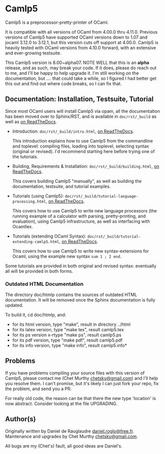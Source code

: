 # Camlp5

Camlp5 is a preprocessor-pretty-printer of OCaml.

It is compatible with all versions of OCaml from 4.00.0 thru 4.11.0.
Previous versions of Camlp5 have supported OCaml versions down to 1.07
and jocaml 3.12.0 to 3.12.1, but this version cuts off support at
4.00.0.  Camlp5 is heavily tested with OCaml versions from 4.10.0
forward, with an extensive and ever-growing testsuite.

This Camlp5 version is 8.00~alpha07.  NOTE WELL that this is an
**alpha** release, and as such, may break your code.  If it does,
please do reach out to me, and I'll be happy to help upgrade it.  I'm
still working on the documentation, but .... that could take a while,
so I figured I had better get this out and find out where code breaks,
so I can fix that.

## Documentation: Installation, Testsuite, Tutorial

Since most OCaml users will install Camlp5 via opam, all the
documentation has been moved over to Sphinx/RST, and is available in
`doc/rst/_build` as well as
[on ReadTheDocs](https://camlp5.readthedocs.io/en/latest/).

- Introduction: `doc/rst/_build/intro.html`, [on ReadTheDocs](https://camlp5.readthedocs.io/en/latest/intro.html).

  This introduction explains how to use Camlp5 from the commandline
  and toplevel: compiling files, loading into toplevel, selecting
  syntax (original or revised).  I'd recommend starting here before
  trying one of the tutorials.

- Building, Requirements & Installation: `doc/rst/_build/building.html`, [on ReadTheDocs](https://camlp5.readthedocs.io/en/latest/building.html).

  This covers building Camlp5 "manually", as well as building the
  documentation, testsuite, and tutorial examples.

- Tutorials (using Camlp5): `doc/rst/_build/tutorial-language-processing.html`, [on ReadTheDocs](https://camlp5.readthedocs.io/en/latest/tutorial-language-processing.html).

  This covers how to use Camlp5 to write new language processors (the
  running example of a calculator with parsing, pretty-printing, and
  evaluation), using Camlp5 infrastructure, as well as interfacing with
  Ocamllex.

- Tutorials (extending OCaml Syntax): `doc/rst/_build/tutorial-extending-camlp5.html`, [on ReadTheDocs](https://camlp5.readthedocs.io/en/latest/tutorial-extending-camlp5.html).

  This covers how to use Camlp5 to write new syntax-extensions for
  Ocaml, using the example new syntax ``sum 1 ; 2 end``.

Some tutorials are provided in both original and revised syntax:
eventually all will be provided in both forms.

### Outdated HTML Documentation

The directory doc/htmlp contains the sources of outdated HTML
documentation.  It will be removed once the Sphinx documentation is
fully updated.

To build it, cd doc/htmlp, and:
* for its html version, type "make", result in directory ../html
* for its latex version, type "make tex", result camlp5.tex
* for its ps version x-rtype "make ps", result camlp5.ps
* for its pdf version, type "make pdf", result camlp5.pdf
* for its info version, type "make info", result camlp5.info*

## Problems

If you have problems compiling your source files with this version of
Camlp5, please contact me (Chet Murthy <chetsky@gmail.com>) and I'll
help you resolve them.  I can't promise, but it's likely I can just
fork your repo, fix the problem, and send you a PR.

For really old code, the reason can be that there the new type
'location' is now abstract. Consider looking at the file UPGRADING.

## Author(s)

Originally written by Daniel de Rauglaudre <daniel.roglo@free.fr>.
Maintenance and upgrades by Chet Murthy <chetsky@gmail.com>.

All bugs are my (Chet's) fault, all good ideas are Daniel's.
